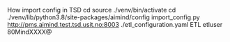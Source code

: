 How import config in TSD
cd
source ./venv/bin/activate
cd ./venv/lib/python3.8/site-packages/aimind/config
import_config.py http://pms.aimind.test.tsd.usit.no:8003 ./etl_configuration.yaml ETL etluser 80MindXXXX@
